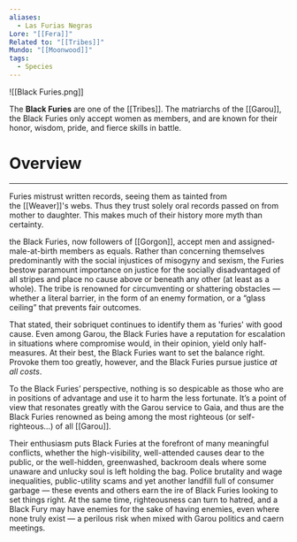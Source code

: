 ```yaml
---
aliases:
  - Las Furias Negras
Lore: "[[Fera]]"
Related to: "[[Tribes]]"
Mundo: "[[Moonwood]]"
tags:
  - Species
---
```

![[Black Furies.png]]

The **Black Furies** are one of the [[Tribes]]. The matriarchs of the [[Garou]], the Black Furies only accept women as members, and are known for their honor, wisdom, pride, and fierce skills in battle.
# Overview
---
Furies mistrust written records, seeing them as tainted from the [[Weaver]]'s webs. Thus they trust solely oral records passed on from mother to daughter. This makes much of their history more myth than certainty.

the Black Furies, now followers of [[Gorgon]], accept men and assigned-male-at-birth members as equals. Rather than concerning themselves predominantly with the social injustices of misogyny and sexism, the Furies bestow paramount importance on justice for the socially disadvantaged of all stripes and place no cause above or beneath any other (at least as a whole). The tribe is renowned for circumventing or shattering obstacles — whether a literal barrier, in the form of an enemy formation, or a “glass ceiling” that prevents fair outcomes.

That stated, their sobriquet continues to identify them as 'furies' with good cause. Even among Garou, the Black Furies have a reputation for escalation in situations where compromise would, in their opinion, yield only half-measures. At their best, the Black Furies want to set the balance right. Provoke them too greatly, however, and the Black Furies pursue justice _at all costs_.

To the Black Furies’ perspective, nothing is so despicable as those who are in positions of advantage and use it to harm the less fortunate. It’s a point of view that resonates greatly with the Garou service to Gaia, and thus are the Black Furies renowned as being among the most righteous (or self-righteous…) of all [[Garou]].

Their enthusiasm puts Black Furies at the forefront of many meaningful conflicts, whether the high-visibility, well-attended causes dear to the public, or the well-hidden, greenwashed, backroom deals where some unaware and unlucky soul is left holding the bag. Police brutality and wage inequalities, public-utility scams and yet another landfill full of consumer garbage — these events and others earn the ire of Black Furies looking to set things right. At the same time, righteousness can turn to hatred, and a Black Fury may have enemies for the sake of having enemies, even where none truly exist — a perilous risk when mixed with Garou politics and caern meetings.